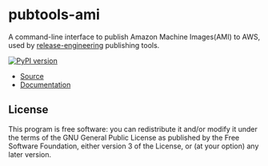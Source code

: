 pubtools-ami
=============

A command-line interface to publish Amazon Machine Images(AMI) to AWS,
used by [release-engineering](https://github.com/release-engineering) publishing tools.

[![PyPI version](https://badge.fury.io/py/pubtools-ami.svg)](https://badge.fury.io/py/pubtools-ami)

- [Source](https://github.com/release-engineering/pubtools-ami)
- [Documentation](https://release-engineering.github.io/pubtools-ami/)

License
-------

This program is free software: you can redistribute it and/or modify
it under the terms of the GNU General Public License as published by
the Free Software Foundation, either version 3 of the License, or
(at your option) any later version.

